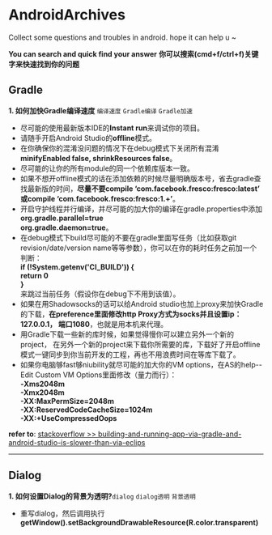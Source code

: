 # AndroidArchives
Collect some questions and troubles in android. hope it can help  u ~

**You can search and quick find your answer**
**你可以搜索(cmd+f/ctrl+f)关键字来快速找到你的问题**

## Gradle
**1. 如何加快Gradle编译速度** `编译速度` `Gradle编译` `Gradle加速`
- 尽可能的使用最新版本IDE的**Instant run**来调试你的项目。
- 请随手开启Android Studio的**offline**模式。
- 在你确保你的混淆没问题的情况下在debug模式下关闭所有混淆**minifyEnabled false, shrinkResources false**。
- 尽可能的让你的所有module的同一个依赖库版本一致。
- 如果不想开offline模式的话在添加依赖的时候尽量明确版本号，省去gradle查找最新版的时间，**尽量不要compile ‘com.facebook.fresco:fresco:latest’ 或compile ‘com.facebook.fresco:fresco:1.+’**。
- 开启守护线程并行编译，并尽可能的加大你的编译在gradle.properties中添加  
**org.gradle.parallel=true  
org.gradle.daemon=true**。
- 在debug模式下build尽可能的不要在gradle里面写任务（比如获取git revision/date/version name等等参数），你可以在你的耗时任务之前加一个判断：  
**if (!System.getenv('CI_BUILD')) {  
  return 0    
}**   
来跳过当前任务（假设你在debug下不用到该值）。
- 如果在用Shadowsocks的话可以给Android studio也加上proxy来加快Gradle的下载，**在preference里面修改http Proxy方式为socks并且设置ip：127.0.0.1， 端口1080**，也就是用本机来代理。
- 用Gradle下载一些新的库时候，如果觉得慢你可以建立另外一个新的project， 在另外一个新的project来下载你所需要的库，下载好了开启offline模式一键同步到你当前开发的工程，再也不用浪费时间在等库下载了。
- 如果你电脑够fast够niubility就尽可能的加大你的VM options，在AS的help--Edit Custom VM Options里面修改（量力而行）：  
**-Xms2048m  
-Xmx2048m  
-XX:MaxPermSize=2048m  
-XX:ReservedCodeCacheSize=1024m   
-XX:+UseCompressedOops**

**refer to**: [stackoverflow >> building-and-running-app-via-gradle-and-android-studio-is-slower-than-via-eclips](http://stackoverflow.com/questions/16775197/building-and-running-app-via-gradle-and-android-studio-is-slower-than-via-eclips/17286002#17286002)



----
## Dialog

**1. 如何设置Dialog的背景为透明?**`dialog` `dialog透明` `背景透明`  
- 重写dialog，然后调用执行**getWindow().setBackgroundDrawableResource(R.color.transparent)**
